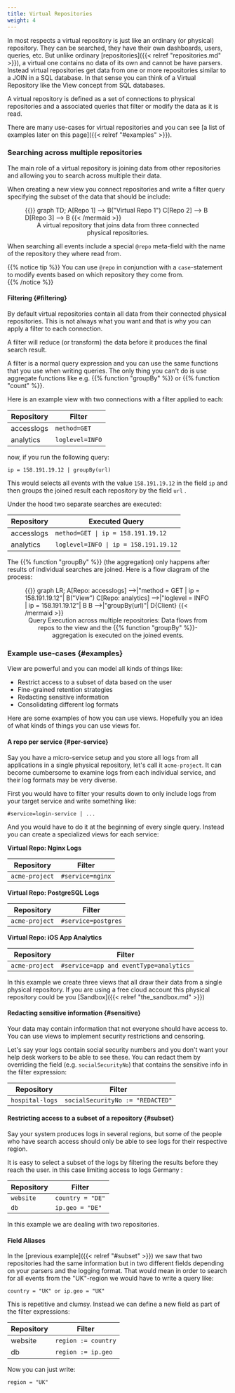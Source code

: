 ```yaml
---
title: Virtual Repositories
weight: 4
---
```


In most respects a virtual repository is just like an ordinary (or physical) repository.
They can be searched, they have their own dashboards, users, queries, etc.
But unlike ordinary [repositories]({{< relref "repositories.md" >}}), a virtual one contains no data of its own
and cannot be have parsers.
Instead virtual repositories get data from one or more repositories similar to a JOIN in a SQL database.
In that sense you can think of a Virtual Repository like the View concept from SQL databases.

A virtual repository is defined as a set of connections to physical repositories
and a associated queries that filter or modify the data as it is read.

There are many use-cases for virtual repositories and you can see
[a list of examples later on this page]({{< relref "#examples" >}}).

### Searching across multiple repositories

The main role of a virtual repository is joining data from other repositories
and allowing you to search across multiple their data.

When creating a new view you connect repositories and write a filter query
specifying the subset of the data that should be include:

<figure>
{{<mermaid align="center">}}
graph TD;
    A[Repo 1] --> B("Virtual Repo 1")
    C[Repo 2] --> B
    D[Repo 3] --> B
{{< /mermaid >}}
<figcaption>A virtual repository that joins data from three connected physical repositories.</figcaption>
</figure>

When searching all events include a special `@repo` meta-field with the name
of the repository they where read from.

{{% notice tip %}}
You can use `@repo` in conjunction with a `case`-statement to modify events
based on which repository they come from.  
{{% /notice %}}

#### Filtering {#filtering}

By default virtual repositories contain all data from their connected physical repositories.
This is not always what you want and that is why you can apply a filter to each connection.

A filter will reduce (or transform) the data before it produces the final search result.

A filter is a normal query expression and you can use the same functions that you use
when writing queries. The only thing you can't do is use aggregate functions
like e.g. {{% function "groupBy" %}} or {{% function "count" %}}.

Here is an example view with two connections with a filter applied to each:

| Repository         | Filter           |
|--------------------|------------------|
| accesslogs         | `method=GET`     |
| analytics          | `loglevel=INFO`  |

now, if you run the following query:

```
ip = 158.191.19.12 | groupBy(url)
```

This would selects all events with the value `158.191.19.12` in the field `ip`
and then groups the joined result each repository by the field `url` .

Under the hood two separate searches are executed:

| Repository         | Executed Query                                        |
|--------------------|-------------------------------------------------------|
| accesslogs         | <code>method=GET \| ip = 158.191.19.12</code>                   |
| analytics          | <code>loglevel=INFO \| ip = 158.191.19.12</code>                |

The {{% function "groupBy" %}} (the aggregation) only happens after results of individual
searches are joined. Here is a flow diagram of the process:

<figure>
{{<mermaid align="center">}}
graph LR;
    A[Repo: accesslogs] -->|"method = GET | ip = 158.191.19.12"| B("View")
    C[Repo: analytics] -->|"loglevel = INFO | ip = 158.191.19.12"| B
    B -->|"groupBy(url)"| D{Client}
{{< /mermaid >}}
<figcaption>Query Execution across multiple repositories: Data flows from repos to the view and the {{% function "groupBy" %}}-aggregation is executed on the joined events.</figcaption>
</figure>

### Example use-cases {#examples}

View are powerful and you can model all kinds of things like:

- Restrict access to a subset of data based on the user
- Fine-grained retention strategies
- Redacting sensitive information
- Consolidating different log formats

Here are some examples of how you can use views.
Hopefully you an idea of what kinds of things you can use views for.

#### A repo per service {#per-service}

Say you have a micro-service setup and you store all logs from all applications
in a single physical repository, let's call it `acme-project`. It can
become cumbersome to examine logs from each individual service, and their log formats may be very diverse.

First you would have to filter your results down to only include logs from your
target service and write something like:

```
#service=login-service | ...
```

And you would have to do it at the beginning of every single query.
Instead you can create a specialized views for each service:

__Virtual Repo: Nginx Logs__

| Repository         | Filter             |
|--------------------|--------------------|
| `acme-project`     | `#service=nginx`   |

__Virtual Repo: PostgreSQL Logs__

| Repository         | Filter              |
|--------------------|---------------------|
| `acme-project`       | `#service=postgres` |

__Virtual Repo: iOS App Analytics__

| Repository  | Filter                                  |
|--------------------|-----------------------------------------|
| `acme-project`       | `#service=app and eventType=analytics`  |

In this example we create three views that all draw their data from
a single physical repository. If you are using a free cloud account this physical
repository could be you [Sandbox]({{< relref "the_sandbox.md" >}})

#### Redacting sensitive information {#sensitive}

Your data may contain information that not everyone should have access to.
You can use views to implement security restrictions and censoring.

Let's say your logs contain social security numbers and you don't want your
help desk workers to be able to see these. You can redact them by overriding
the field (e.g. `socialSecurityNo`) that contains the sensitive info in the
filter expression:

| Repository  | Filter                                 |
|--------------------|----------------------------------------|
| `hospital-logs`    | `socialSecurityNo := "REDACTED"`       |

#### Restricting access to a subset of a repository {#subset}

Say your system produces logs in several regions, but some of the people who
have search access should only be able to see logs for their respective region.

It is easy to select a subset of the logs by filtering the results before they
reach the user.  in this case limiting access to logs Germany :

| Repository  | Filter                                 |
|--------------------|----------------------------------------|
| `website`          | `country = "DE"`       |
| `db`               | `ip.geo = "DE"`       |

In this example we are dealing with two repositories.


#### Field Aliases

In the [previous example]({{< relref "#subset" >}}) we saw that two repositories
had the same information but in two different fields depending on your parsers and
the logging format. That would mean in order
to search for all events from the "UK"-region we would have to write a query like:

```
country = "UK" or ip.geo = "UK"
```

This is repetitive and clumsy. Instead we can define a new field as part of the
filter expressions:

| Repository         | Filter                                                         |
|--------------------|----------------------------------------------------------------|
| website            | `region := country`                                            | 
| db                 | `region := ip.geo`                                             |

Now you can just write:

```
region = "UK"
```
